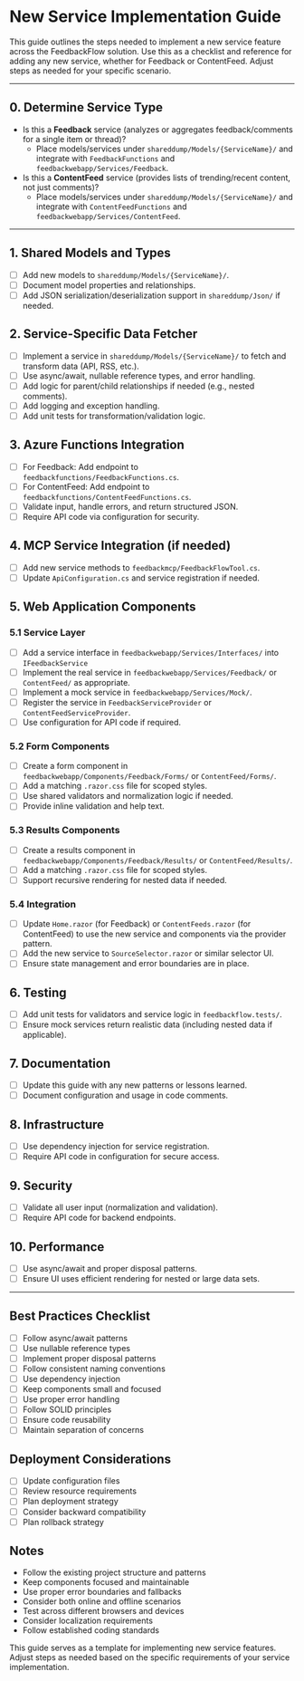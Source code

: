 # New Service Implementation Guide

This guide outlines the steps needed to implement a new service feature across the FeedbackFlow solution. Use this as a checklist and reference for adding any new service, whether for Feedback or ContentFeed. Adjust steps as needed for your specific scenario.

---

## 0. Determine Service Type
- Is this a **Feedback** service (analyzes or aggregates feedback/comments for a single item or thread)?
  - Place models/services under `shareddump/Models/{ServiceName}/` and integrate with `FeedbackFunctions` and `feedbackwebapp/Services/Feedback`.
- Is this a **ContentFeed** service (provides lists of trending/recent content, not just comments)?
  - Place models/services under `shareddump/Models/{ServiceName}/` and integrate with `ContentFeedFunctions` and `feedbackwebapp/Services/ContentFeed`.

---

## 1. Shared Models and Types
- [ ] Add new models to `shareddump/Models/{ServiceName}/`.
- [ ] Document model properties and relationships.
- [ ] Add JSON serialization/deserialization support in `shareddump/Json/` if needed.

## 2. Service-Specific Data Fetcher
- [ ] Implement a service in `shareddump/Models/{ServiceName}/` to fetch and transform data (API, RSS, etc.).
- [ ] Use async/await, nullable reference types, and error handling.
- [ ] Add logic for parent/child relationships if needed (e.g., nested comments).
- [ ] Add logging and exception handling.
- [ ] Add unit tests for transformation/validation logic.

## 3. Azure Functions Integration
- [ ] For Feedback: Add endpoint to `feedbackfunctions/FeedbackFunctions.cs`.
- [ ] For ContentFeed: Add endpoint to `feedbackfunctions/ContentFeedFunctions.cs`.
- [ ] Validate input, handle errors, and return structured JSON.
- [ ] Require API code via configuration for security.

## 4. MCP Service Integration (if needed)
- [ ] Add new service methods to `feedbackmcp/FeedbackFlowTool.cs`.
- [ ] Update `ApiConfiguration.cs` and service registration if needed.

## 5. Web Application Components
### 5.1 Service Layer
- [ ] Add a service interface in `feedbackwebapp/Services/Interfaces/` into `IFeedbackService`
- [ ] Implement the real service in `feedbackwebapp/Services/Feedback/` or `ContentFeed/` as appropriate.
- [ ] Implement a mock service in `feedbackwebapp/Services/Mock/`.
- [ ] Register the service in `FeedbackServiceProvider` or `ContentFeedServiceProvider`.
- [ ] Use configuration for API code if required.

### 5.2 Form Components
- [ ] Create a form component in `feedbackwebapp/Components/Feedback/Forms/` or `ContentFeed/Forms/`.
- [ ] Add a matching `.razor.css` file for scoped styles.
- [ ] Use shared validators and normalization logic if needed.
- [ ] Provide inline validation and help text.

### 5.3 Results Components
- [ ] Create a results component in `feedbackwebapp/Components/Feedback/Results/` or `ContentFeed/Results/`.
- [ ] Add a matching `.razor.css` file for scoped styles.
- [ ] Support recursive rendering for nested data if needed.

### 5.4 Integration
- [ ] Update `Home.razor` (for Feedback) or `ContentFeeds.razor` (for ContentFeed) to use the new service and components via the provider pattern.
- [ ] Add the new service to `SourceSelector.razor` or similar selector UI.
- [ ] Ensure state management and error boundaries are in place.

## 6. Testing
- [ ] Add unit tests for validators and service logic in `feedbackflow.tests/`.
- [ ] Ensure mock services return realistic data (including nested data if applicable).

## 7. Documentation
- [ ] Update this guide with any new patterns or lessons learned.
- [ ] Document configuration and usage in code comments.

## 8. Infrastructure
- [ ] Use dependency injection for service registration.
- [ ] Require API code in configuration for secure access.

## 9. Security
- [ ] Validate all user input (normalization and validation).
- [ ] Require API code for backend endpoints.

## 10. Performance
- [ ] Use async/await and proper disposal patterns.
- [ ] Ensure UI uses efficient rendering for nested or large data sets.

---

## Best Practices Checklist
- [ ] Follow async/await patterns
- [ ] Use nullable reference types
- [ ] Implement proper disposal patterns
- [ ] Follow consistent naming conventions
- [ ] Use dependency injection
- [ ] Keep components small and focused
- [ ] Use proper error handling
- [ ] Follow SOLID principles
- [ ] Ensure code reusability
- [ ] Maintain separation of concerns

## Deployment Considerations
- [ ] Update configuration files
- [ ] Review resource requirements
- [ ] Plan deployment strategy
- [ ] Consider backward compatibility
- [ ] Plan rollback strategy

## Notes
- Follow the existing project structure and patterns
- Keep components focused and maintainable
- Use proper error boundaries and fallbacks
- Consider both online and offline scenarios
- Test across different browsers and devices
- Consider localization requirements
- Follow established coding standards

This guide serves as a template for implementing new service features. Adjust steps as needed based on the specific requirements of your service implementation.